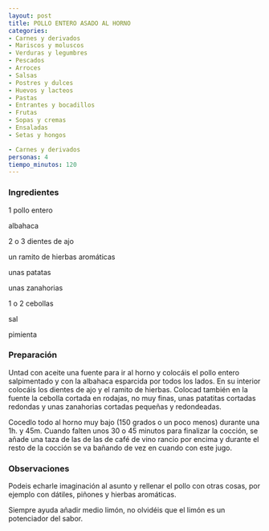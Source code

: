 ```yaml
---
layout: post
title: POLLO ENTERO ASADO AL HORNO
categories:
- Carnes y derivados
- Mariscos y moluscos
- Verduras y legumbres
- Pescados
- Arroces
- Salsas
- Postres y dulces
- Huevos y lacteos
- Pastas
- Entrantes y bocadillos
- Frutas
- Sopas y cremas
- Ensaladas
- Setas y hongos

- Carnes y derivados
personas: 4 
tiempo_minutos: 120 
---
```

<h3>Ingredientes</h3>
1 pollo entero

albahaca

2 o 3 dientes de ajo

un ramito de hierbas aromáticas

unas patatas

unas zanahorias

1 o 2 cebollas

sal

pimienta

<h3>Preparación</h3>
Untad con aceite una fuente para ir al horno y colocáis el pollo entero salpimentado y con la albahaca esparcida por todos los lados. En su interior colocáis los dientes de ajo y el ramito de hierbas. Colocad también en la fuente la cebolla cortada en rodajas, no muy finas, unas patatitas cortadas redondas y unas zanahorias cortadas pequeñas y redondeadas.

Cocedlo todo al horno muy bajo (150 grados o un poco menos) durante una 1h. y 45m. Cuando falten unos 30 o 45 minutos para finalizar la cocción, se añade una taza de las de las de café de vino rancio por encima y durante el resto de la cocción se va bañando de vez en cuando con este jugo.

<h3>Observaciones</h3>
Podeis echarle imaginación al asunto y rellenar el pollo con otras cosas, por ejemplo con dátiles, piñones y hierbas aromáticas.

Siempre ayuda añadir medio limón, no olvidéis que el limón es un potenciador del sabor.

